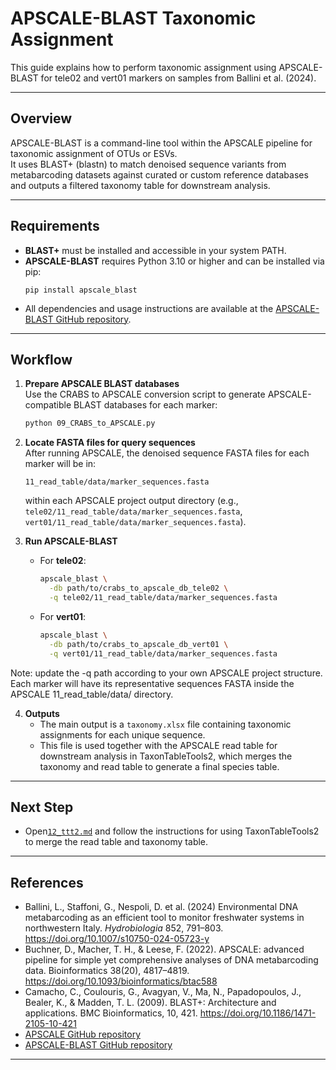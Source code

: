 # APSCALE-BLAST Taxonomic Assignment

This guide explains how to perform taxonomic assignment using APSCALE-BLAST for tele02 and vert01 markers on samples from Ballini et al. (2024).

---

## Overview

APSCALE-BLAST is a command-line tool within the APSCALE pipeline for taxonomic assignment of OTUs or ESVs.  
It uses BLAST+ (blastn) to match denoised sequence variants from metabarcoding datasets against curated or custom reference databases and outputs a filtered taxonomy table for downstream analysis.

---

## Requirements

- **BLAST+** must be installed and accessible in your system PATH.
- **APSCALE-BLAST** requires Python 3.10 or higher and can be installed via pip:
  ```
  pip install apscale_blast
  ```
- All dependencies and usage instructions are available at the [APSCALE-BLAST GitHub repository](https://github.com/TillMacher/apscale_blast).

---

## Workflow

1. **Prepare APSCALE BLAST databases**  
   Use the CRABS to APSCALE conversion script to generate APSCALE-compatible BLAST databases for each marker:
   ```bash
   python 09_CRABS_to_APSCALE.py
   ```

2. **Locate FASTA files for query sequences**  
   After running APSCALE, the denoised sequence FASTA files for each marker will be in:
   ```
   11_read_table/data/marker_sequences.fasta
   ```
   within each APSCALE project output directory (e.g., `tele02/11_read_table/data/marker_sequences.fasta`, `vert01/11_read_table/data/marker_sequences.fasta`).

3. **Run APSCALE-BLAST**
   - For **tele02**:
     ```bash
     apscale_blast \
       -db path/to/crabs_to_apscale_db_tele02 \
       -q tele02/11_read_table/data/marker_sequences.fasta
     ```
   - For **vert01**:
     ```bash
     apscale_blast \
       -db path/to/crabs_to_apscale_db_vert01 \
       -q vert01/11_read_table/data/marker_sequences.fasta
     ```
Note: update the -q path according to your own APSCALE project structure. Each marker will have its representative sequences FASTA inside the APSCALE 11_read_table/data/ directory.


4. **Outputs**
   - The main output is a `taxonomy.xlsx` file containing taxonomic assignments for each unique sequence.
   - This file is used together with the APSCALE read table for downstream analysis in TaxonTableTools2, which merges the taxonomy and read table to generate a final species table.

---

## Next Step

- Open[`12_ttt2.md`](12_ttt2.md) and follow the instructions for using TaxonTableTools2 to merge the read table and taxonomy table.

---

## References

- Ballini, L., Staffoni, G., Nespoli, D. et al. (2024) Environmental DNA metabarcoding as an efficient tool to monitor freshwater systems in northwestern Italy. *Hydrobiologia* 852, 791–803. https://doi.org/10.1007/s10750-024-05723-y
- Buchner, D., Macher, T. H., & Leese, F. (2022). APSCALE: advanced pipeline for simple yet comprehensive analyses of DNA metabarcoding data. Bioinformatics 38(20), 4817–4819. https://doi.org/10.1093/bioinformatics/btac588
- Camacho, C., Coulouris, G., Avagyan, V., Ma, N., Papadopoulos, J., Bealer, K., & Madden, T. L. (2009). BLAST+: Architecture and applications. BMC Bioinformatics, 10, 421. https://doi.org/10.1186/1471-2105-10-421
- [APSCALE GitHub repository](https://github.com/DominikBuchner/apscale)
- [APSCALE-BLAST GitHub repository](https://github.com/TillMacher/apscale_blast)

---